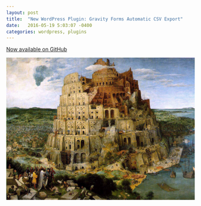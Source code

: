 ```yaml
---
layout: post
title:  "New WordPress Plugin: Gravity Forms Automatic CSV Export"
date:   2016-05-19 5:03:07 -0400
categories: wordpress, plugins
---
```


<a target="_blank" href="https://github.com/alexcavender/Gravity-Forms-Automatic-Export-to-CSV">Now available on GitHub</a>


![Wordpress Automatic CSV Export](/assets/babel.jpg)

